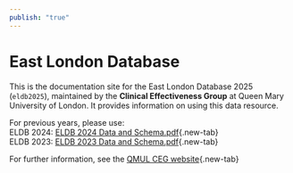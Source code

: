 ```yaml
---
publish: "true"
---
```

# East London Database
This is the documentation site for the East London Database 2025 (`eldb2025`), maintained by the **Clinical Effectiveness Group** at Queen Mary University of London. It provides information on using this data resource.

For previous years, please use:  
ELDB 2024: [ELDB 2024 Data and Schema.pdf](https://www.qmul.ac.uk/ceg/media/ceg/documents/ELDB-2024-Data-and-Schema.pdf){.new-tab}  
ELDB 2023: [ELDB 2023 Data and Schema.pdf](https://www.qmul.ac.uk/ceg/media/ceg/documents/ELDB-2023-Data-and-Schema.pdf){.new-tab}

For further information, see the [QMUL CEG website](https://www.qmul.ac.uk/ceg){.new-tab}
